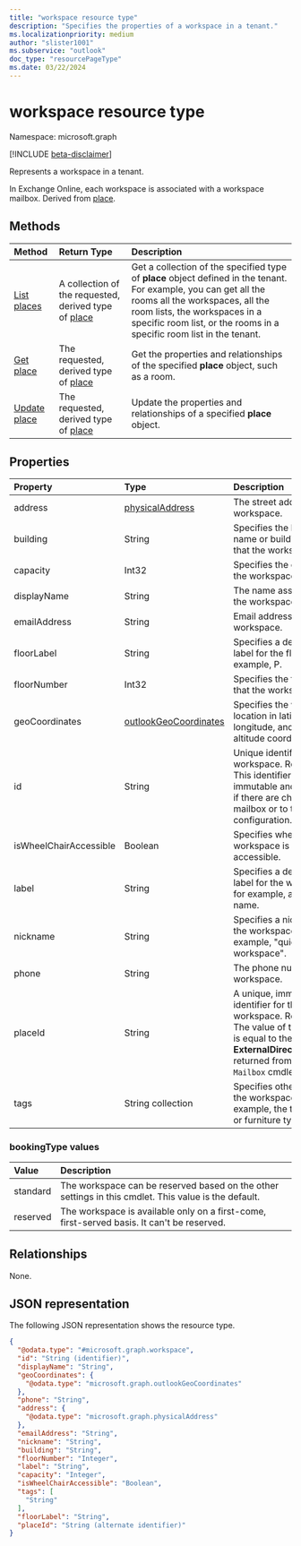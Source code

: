 ```yaml
---
title: "workspace resource type"
description: "Specifies the properties of a workspace in a tenant."
ms.localizationpriority: medium
author: "slister1001"
ms.subservice: "outlook"
doc_type: "resourcePageType"
ms.date: 03/22/2024
---
```


# workspace resource type

Namespace: microsoft.graph

[!INCLUDE [beta-disclaimer](../../includes/beta-disclaimer.md)]

Represents a workspace in a tenant. 

In Exchange Online, each workspace is associated with a workspace mailbox. Derived from [place](place.md).

## Methods

| Method                              | Return Type                  | Description |
|:------------------------------------|:-----------------------------|:--------|
| [List places](../api/place-list.md) | A collection of the requested, derived type of [place](place.md) | Get a collection of the specified type of **place** object defined in the tenant. For example, you can get all the rooms all the workspaces, all the room lists, the workspaces in a specific room list, or the rooms in a specific room list in the tenant. |
| [Get place](../api/place-get.md)    | The requested, derived type of [place](place.md)            | Get the properties and relationships of the specified **place** object, such as a room. |
| [Update place](../api/place-update.md)    | The requested, derived type of [place](place.md)            | Update the properties and relationships of a specified **place** object. |

## Properties

| Property               | Type                                              | Description |
|:-----------------------|:--------------------------------------------------|:--|
| address                | [physicalAddress](physicaladdress.md)             | The street address of the workspace. |
| building               | String                                            | Specifies the building name or building number that the workspace is in. |
| capacity               | Int32                                             | Specifies the capacity of the workspace. |
| displayName            | String                                            | The name associated with the workspace. |
| emailAddress           | String                                            | Email address of the workspace. |
| floorLabel             | String                                            | Specifies a descriptive label for the floor, for example, P. |
| floorNumber            | Int32                                             | Specifies the floor number that the workspace is on. |
| geoCoordinates         | [outlookGeoCoordinates](outlookgeocoordinates.md) | Specifies the workspace location in latitude, longitude, and optionally, altitude coordinates. |
| id                     | String                                            | Unique identifier for the workspace. Read-only. This identifier isn't immutable and can change if there are changes to the mailbox or to the tenant configuration. |
| isWheelChairAccessible | Boolean                                           | Specifies whether the workspace is wheelchair accessible. |
| label                  | String                                            | Specifies a descriptive label for the workspace, for example, a number or name. |
| nickname               | String                                            | Specifies a nickname for the workspace, for example, "quiet workspace". |
| phone                  | String                                            | The phone number of the workspace. |
| placeId                | String                                            | A unique, immutable identifier for the workspace. Read-only. The value of this identifier is equal to the **ExternalDirectoryObjectId** returned from the `Get-Mailbox` cmdlet. |
| tags                   | String collection                                 | Specifies other features of the workspace; for example, the type of view or furniture type. |

### bookingType values

| Value    | Description                                               |
|:---------|:----------------------------------------------------------|
| standard | The workspace can be reserved based on the other settings in this cmdlet. This value is the default. |
| reserved | The workspace is available only on a first-come, first-served basis. It can't be reserved.|

## Relationships

None.

## JSON representation

The following JSON representation shows the resource type.

<!-- {
  "blockType": "resource",
  "keyProperty": "id",
  "@odata.type": "microsoft.graph.workspace",
  "baseType": "microsoft.graph.place",
  "openType": false
}
-->
``` json
{
  "@odata.type": "#microsoft.graph.workspace",
  "id": "String (identifier)",
  "displayName": "String",
  "geoCoordinates": {
    "@odata.type": "microsoft.graph.outlookGeoCoordinates"
  },
  "phone": "String",
  "address": {
    "@odata.type": "microsoft.graph.physicalAddress"
  },
  "emailAddress": "String",
  "nickname": "String",
  "building": "String",
  "floorNumber": "Integer",
  "label": "String",
  "capacity": "Integer",
  "isWheelChairAccessible": "Boolean",
  "tags": [
    "String"
  ],
  "floorLabel": "String",
  "placeId": "String (alternate identifier)"
}
```

